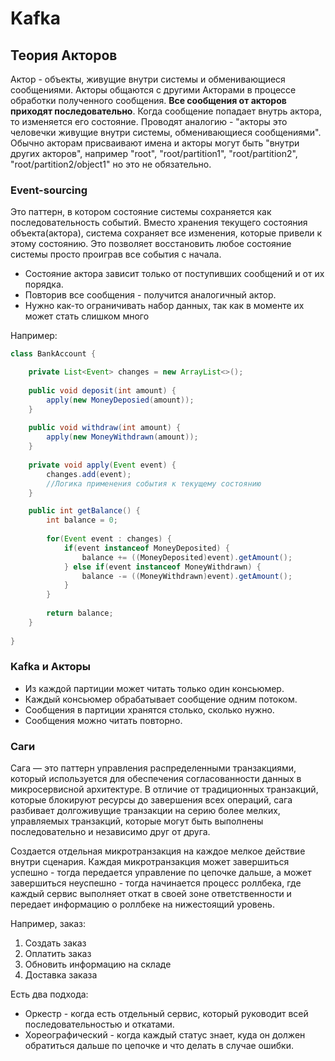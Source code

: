 # Kafka

## Теория Акторов

Актор - объекты, живущие внутри системы и обменивающиеся сообщениями. Акторы общаются с другими Акторами в процессе 
обработки полученного сообщения. **Все сообщения от акторов приходят последовательно**.
Когда сообщение попадает внутрь актора, то изменяется его состояние.
Проводят аналогию - "акторы это человечки живущие внутри системы, обменивающиеся сообщениями".
Обычно акторам присваивают имена и акторы могут быть "внутри других акторов", например
"root", "root/partition1", "root/partition2", "root/partition2/object1" но это не обязательно.

### Event-sourcing

Это паттерн, в котором состояние системы сохраняется как последовательность событий.
Вместо хранения текущего состояния объекта(актора), система сохраняет все изменения, которые привели к этому
состоянию. Это позволяет восстановить любое состояние системы просто проиграв все события с начала.

- Состояние актора зависит только от поступивших сообщений и от их порядка.
- Повторив все сообщения - получится аналогичный актор.
- Нужно как-то ограничивать набор данных, так как в моменте их может стать слишком много

Например:

```java
class BankAccount {

    private List<Event> changes = new ArrayList<>();
    
    public void deposit(int amount) {
        apply(new MoneyDeposied(amount));
    }
    
    public void withdraw(int amount) {
        apply(new MoneyWithdrawn(amount));
    }
    
    private void apply(Event event) {
        changes.add(event);
        //Логика применения события к текущему состоянию
    }

    public int getBalance() {
        int balance = 0;
        
        for(Event event : changes) {
            if(event instanceof MoneyDeposited) {
                balance += ((MoneyDeposited)event).getAmount();
            } else if(event instanceof MoneyWithdrawn) {
                balance -= ((MoneyWithdrawn)event).getAmount();
            }
        }
        
        return balance;
    }
     
}
```

### Kafka и Акторы

- Из каждой партиции может читать только один консьюмер.
- Каждый консьюмер обрабатывает сообщение одним потоком.
- Сообщения в партиции хранятся столько, сколько нужно.
- Сообщения можно читать повторно.


### Саги

Сага — это паттерн управления распределенными транзакциями, который используется для обеспечения согласованности данных в микросервисной архитектуре. 
В отличие от традиционных транзакций, которые блокируют ресурсы до завершения всех операций, сага разбивает долгоживущие транзакции на серию более мелких, 
управляемых транзакций, которые могут быть выполнены последовательно и независимо друг от друга.

Создается отдельная микротранзакция на каждое мелкое действие внутри сценария.
Каждая микротранзакция может завершиться успешно - тогда передается управление по цепочке дальше,
а может завершиться неуспешно - тогда начинается процесс роллбека, где каждый сервис выполняет откат
в своей зоне ответственности и передает информацию о роллбеке на нижестоящий уровень.

Например, заказ:
1) Создать заказ
2) Оплатить заказ
3) Обновить информацию на складе
4) Доставка заказа

Есть два подхода:
- Оркестр - когда есть отдельный сервис, который руководит всей последовательностью и откатами.
- Хореографический - когда каждый статус знает, куда он должен обратиться дальше по цепочке и что делать в случае ошибки.